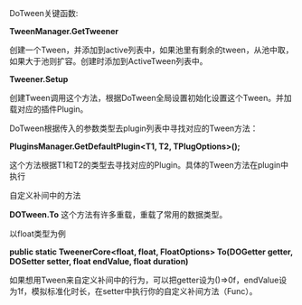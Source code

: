 DoTween关键函数:

**TweenManager.GetTweener** 

创建一个Tween，并添加到active列表中，如果池里有剩余的tween，从池中取，如果大于池则扩容。创建时添加到ActiveTween列表中。

**Tweener.Setup** 

创建Tween调用这个方法，根据DoTween全局设置初始化设置这个Tween。并加载对应的插件Plugin。

DoTween根据传入的参数类型去plugin列表中寻找对应的Tween方法：

 **PluginsManager.GetDefaultPlugin<T1, T2, TPlugOptions>();**

这个方法根据T1和T2的类型去寻找对应的Plugin。具体的Tween方法在plugin中执行



自定义补间中的方法

**DOTween.To** 这个方法有许多重载，重载了常用的数据类型。

以float类型为例

**public static TweenerCore<float, float, FloatOptions> To(DOGetter<float> getter, DOSetter<float> setter, float endValue, float duration)**

如果想用Tween来自定义补间中的行为，可以把getter设为()=>0f，endValue设为1f，模拟标准化时长，在setter中执行你的自定义补间方法（Func<float>）。

